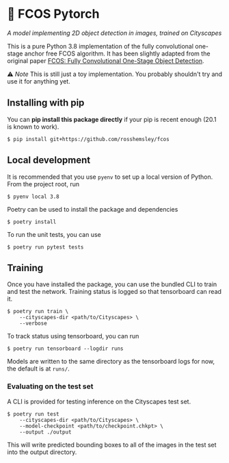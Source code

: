 # 🔎  FCOS Pytorch

_A model implementing 2D object detection in images, trained on Cityscapes_

This is a pure Python 3.8 implementation of the fully convolutional one-stage anchor free FCOS algorithm.
It has been slightly adapted from the original paper [FCOS: Fully Convolutional One-Stage Object Detection](https://arxiv.org/pdf/1904.01355.pdf).


⚠️  _Note_ This is still just a toy implementation. You probably shouldn't try and use it for anything yet.


## Installing with pip
You can **pip install this package directly** if your pip is recent enough (20.1 is known to work).

```
$ pip install git+https://github.com/rosshemsley/fcos
```

## Local development
It is recommended that you use `pyenv` to set up a local version of Python. From the project root, run

```
$ pyenv local 3.8
```

Poetry can be used to install the package and dependencies
```
$ poetry install
```

To run the unit tests, you can use
```
$ poetry run pytest tests
```

## Training
Once you have installed the package, you can use the bundled CLI to train and test the network. Training status is logged so that tensorboard can read it.


```
$ poetry run train \
    --cityscapes-dir <path/to/Cityscapes> \
    --verbose
```

To track status using tensorboard, you can run
```
$ poetry run tensorboard --logdir runs
```

Models are written to the same directory as the tensorboard logs for now, the default is at `runs/`.

### Evaluating on the test set
A CLI is provided for testing inference on the Cityscapes test set.

```
$ poetry run test
    --cityscapes-dir <path/to/Cityscapes> \
    --model-checkpoint <path/to/checkpoint.chkpt> \
    --output ./output 
```

This will write predicted bounding boxes to all of the images in the test set into the output directory.
